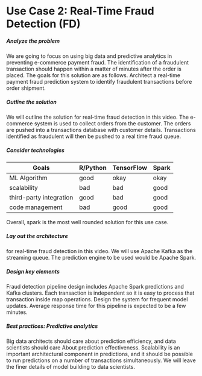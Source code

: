 # Use Case 2: Real-Time Fraud Detection (FD)

##### Analyze the problem
We are going to focus on using big data and predictive analytics in preventing e-commerce payment fraud. The identification of a fraudulent transaction should happen within a matter of minutes after the order is placed. The goals for this solution are as follows. Architect a real-time payment fraud prediction system to identify fraudulent transactions before order shipment.

##### Outline the solution
We will outline the solution for real-time fraud detection in this video. The e-commerce system is used to collect orders from the customer. The orders are pushed into a transactions database with customer details. Transactions identified as fraudulent will then be pushed to a real time fraud queue.

##### Consider technologies

| Goals                   | R/Python | TensorFlow | Spark |
| ----------------------- | -------- | ---------- | ----- |
| ML Algorithm            | good     | okay       | okay  |
| scalability             | bad      | bad        | good  |
| third-party integration | good     | bad        | good  |
| code management         | bad      | good       | good  |

Overall, spark is the most well rounded solution for this use case.

##### Lay out the architecture

for real-time fraud detection in this video. We will use Apache Kafka as the streaming queue. The prediction engine to be used would be Apache Spark.

##### Design key elements

Fraud detection pipeline design includes Apache Spark predictions and Kafka clusters. Each transaction is independent so it is easy to process that transaction inside map operations. Design the system for frequent model updates. Average response time for this pipeline is expected to be a few minutes.

##### Best practices: Predictive analytics

Big data architects should care about prediction efficiency, and data scientists should care About prediction effectiveness. Scalability is an important architectural component in predictions, and it should be possible to run predictions on a number of transactions simultaneously. We will leave the finer details of model building to data scientists.